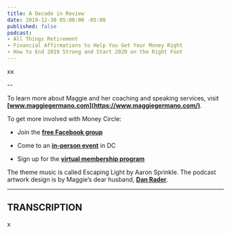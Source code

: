 ```yaml
---
title: A Decade in Review
date: 2019-12-30 05:00:00 -05:00
published: false
podcast:
- All Things Retirement
- Financial Affirmations to Help You Get Your Money Right
- How to End 2019 Strong and Start 2020 on the Right Foot
---
```


xx

--

To learn more about Maggie and her coaching and speaking services, visit **[www.maggiegermano.com](https://www.maggiegermano.com/)**.

To get more involved with Money Circle:

* Join the **[free Facebook group](https://www.facebook.com/groups/MoneyCircleGroup)**

* Come to an **[in-person event](https://www.maggiegermano.com/moneycircle/)** in DC

* Sign up for the **[virtual membership program](https://maggiegermano.podia.com/inner-circle)**

The theme music is called Escaping Light by Aaron Sprinkle. The podcast artwork design is by Maggie’s dear husband, **[Dan Rader](https://danrdesign.com/)**.

---

## TRANSCRIPTION

x
